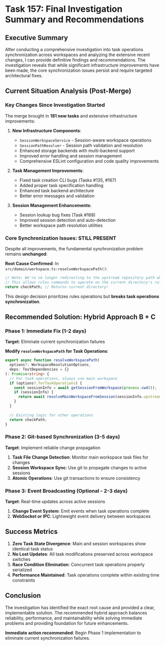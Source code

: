 # Task 157: Final Investigation Summary and Recommendations

## Executive Summary

After conducting a comprehensive investigation into task operations synchronization across workspaces and analyzing the extensive recent changes, I can provide definitive findings and recommendations. The investigation reveals that while significant infrastructure improvements have been made, the core synchronization issues persist and require targeted architectural fixes.

## Current Situation Analysis (Post-Merge)

### Key Changes Since Investigation Started

The merge brought in **181 new tasks** and extensive infrastructure improvements:

1. **New Infrastructure Components**:
   - `SessionWorkspaceService` - Session-aware workspace operations
   - `SessionPathResolver` - Session path validation and resolution  
   - Enhanced storage backends with multi-backend support
   - Improved error handling and session management
   - Comprehensive ESLint configuration and code quality improvements

2. **Task Management Improvements**:
   - Fixed task creation CLI bugs (Tasks #135, #167)
   - Added proper task specification handling 
   - Enhanced task backend architecture
   - Better error messages and validation

3. **Session Management Enhancements**:
   - Session lookup bug fixes (Task #168)
   - Improved session detection and auto-detection
   - Better workspace path resolution utilities

### Core Synchronization Issues: **STILL PRESENT**

Despite all improvements, the fundamental synchronization problem remains **unchanged**:

**Root Cause Confirmed**: In `src/domain/workspace.ts:resolveWorkspacePath()`:

```typescript
// Note: We're no longer redirecting to the upstream repository path when in a session
// This allows rules commands to operate on the current directory's rules  
return checkPath; // Returns current directory!
```

This design decision prioritizes rules operations but **breaks task operations synchronization**.

## Recommended Solution: **Hybrid Approach B + C**

### **Phase 1: Immediate Fix (1-2 days)**
**Target**: Eliminate current synchronization failures

**Modify `resolveWorkspacePath` for Task Operations**:
```typescript
export async function resolveWorkspacePath(
  options?: WorkspaceResolutionOptions,
  deps: TestDependencies = {}
): Promise<string> {
  // For task operations, always use main workspace
  if (options?.forTaskOperations) {
    const sessionInfo = await getSessionFromWorkspace(process.cwd());
    if (sessionInfo) {
      return await resolveMainWorkspaceFromSession(sessionInfo.upstreamRepository);
    }
  }
  
  // Existing logic for other operations
  return checkPath;
}
```

### **Phase 2: Git-based Synchronization (3-5 days)**
**Target**: Implement reliable change propagation

1. **Task File Change Detection**: Monitor main workspace task files for changes
2. **Session Workspace Sync**: Use git to propagate changes to active sessions
3. **Atomic Operations**: Use git transactions to ensure consistency

### **Phase 3: Event Broadcasting (Optional - 2-3 days)**
**Target**: Real-time updates across active sessions

1. **Change Event System**: Emit events when task operations complete
2. **WebSocket or IPC**: Lightweight event delivery between workspaces

## Success Metrics

1. **Zero Task State Divergence**: Main and session workspaces show identical task status
2. **No Lost Updates**: All task modifications preserved across workspace switches  
3. **Race Condition Elimination**: Concurrent task operations properly serialized
4. **Performance Maintained**: Task operations complete within existing time constraints

## Conclusion

The investigation has identified the exact root cause and provided a clear, implementable solution. The recommended hybrid approach balances reliability, performance, and maintainability while solving immediate problems and providing foundation for future enhancements.

**Immediate action recommended**: Begin Phase 1 implementation to eliminate current synchronization failures.
